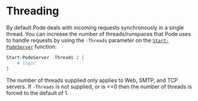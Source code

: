 # Threading

By default Pode deals with incoming requests synchronously in a single thread. You can increase the number of threads/runspaces that Pode uses to handle requests by using the `-Threads` parameter on the [`Start-PodeServer`](../../Functions/Core/Start-PodeServer) function:

```powershell
Start-PodeServer -Threads 2 {
    # logic
}
```

The number of threads supplied only applies to Web, SMTP, and TCP servers. If `-Threads` is not supplied, or is <=0 then the number of threads is forced to the default of 1.
